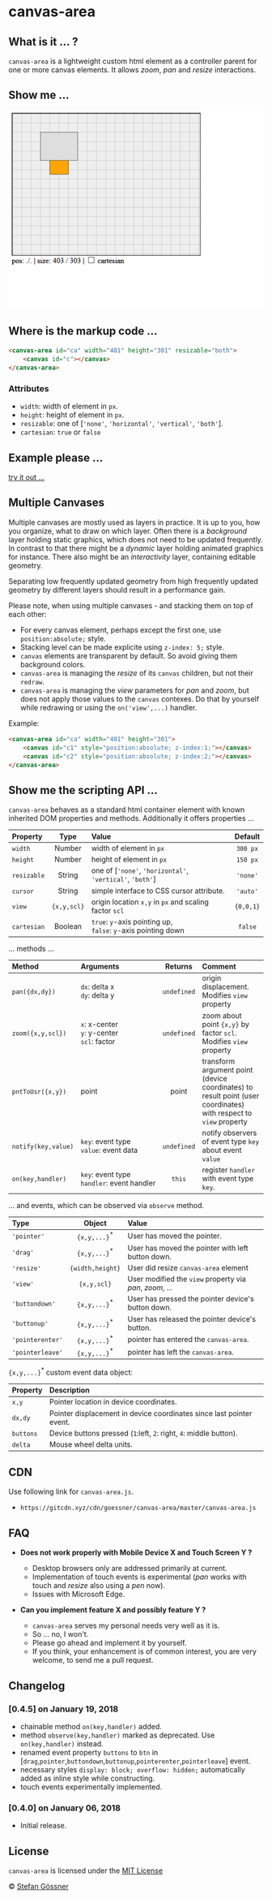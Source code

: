 # canvas-area

## What is it ... ?

`canvas-area` is a lightweight custom html element as a controller parent for one or more canvas elements.
It allows *zoom*, *pan* and *resize* interactions.

## Show me ...

![show](img/canvas-area.gif)

## Where is the markup code ...

```html
<canvas-area id="ca" width="401" height="301" resizable="both">
    <canvas id="c"></canvas>
</canvas-area>
```

### Attributes

* `width`: width of element in `px`.
* `height`: height of element in `px`.
* `resizable`: one of [`'none'`, `'horizontal'`, `'vertical'`, `'both'`].
* `cartesian`: `true` or `false`

## Example please ...

[try it out ...](https://goessner.github.io/canvas-area/canvas-area)

## Multiple Canvases

Multiple canvases are mostly used as layers in practice. It is up to you, how you organize, what to draw on which layer. Often there is a *background* layer holding static graphics, which does not need to be updated frequently. In contrast to that there might be a *dynamic* layer holding animated graphics for instance. There also might be an *interactivity* layer, containing editable geometry.

Separating low frequently updated geometry from high frequently updated geometry by different layers should result in a performance gain.

Please note, when using multiple canvases - and stacking them on top of each other:

* For every canvas element, perhaps except the first one, use `position:absolute;` style.
* Stacking level can be made explicite using `z-index: 5;`  style.
* `canvas` elements are transparent by default. So avoid giving them background colors.
* `canvas-area` is managing the *resize*  of its `canvas` children, but not their `redraw`.
*  `canvas-area` is managing the *view* parameters for *pan* and *zoom*, but does not apply those values to the `canvas` contexes. Do that by yourself while redrawing or using the `on('view',...)` handler.

Example:
```html
<canvas-area id="ca" width="401" height="301">
    <canvas id="c1" style="position:absolute; z-index:1;"></canvas>
    <canvas id="c2" style="position:absolute; z-index:2;"></canvas>
</canvas-area>
```

## Show me the scripting API ...

`canvas-area` behaves as a standard html container element with known inherited DOM properties and methods. Additionally it offers properties ...

| Property | Type | Value | Default |
|:---|:---:|:---|:---:|
|`width`|Number| width of element in `px`| `300 px` |
|`height`|Number| height of element in `px`| `150 px` |
|`resizable`|String| one of [`'none'`, `'horizontal'`, `'vertical'`, `'both'`]| `'none'`|
|`cursor`|String| simple interface to CSS cursor attribute. | `'auto'` |
|`view`|`{x,y,scl}`| origin location `x,y` in `px` and scaling factor `scl` | `{0,0,1}` |
|`cartesian`|Boolean| `true`: `y`-axis pointing up, <br>`false`: `y`-axis pointing down  | `false` |

... methods ...

| Method | Arguments | Returns |Comment |
|:---|:---|:---:|:---|
|`pan({dx,dy})`|`dx`: delta x<br>`dy`: delta y | `undefined`| origin displacement. Modifies `view` property |
|`zoom({x,y,scl})`|`x`: x-center<br>`y`: y-center<br>`scl`: factor | `undefined`| zoom about point `{x,y}` by factor `scl`. Modifies  `view` property  |
|`pntToUsr({x,y})`| point | point | transform argument point (device coordinates) to result point (user coordinates) with respect to `view` property  |
|`notify(key,value)`|`key`:&nbsp;event&nbsp;type<br>`value`:&nbsp;event&nbsp;data |`undefined`| notify observers of event type `key` about event `value`|
|`on(key,handler)`|`key`:&nbsp;event&nbsp;type<br>`handler`:&nbsp;event&nbsp;handler|`this`| register `handler` with event type `key`. |

... and events, which can be observed via `observe` method.


| Type | Object | Value |
|:---|:---:|:---|
|`'pointer'`|`{x,y,...}`<sup>*</sup>| User has moved the pointer. |
|`'drag'`|`{x,y,...}`<sup>*</sup>| User has moved the pointer with left button down. |
|`'resize'`|`{width,height}`| User did resize `canvas-area` element |
|`'view'`|`{x,y,scl}`| User modified the `view` property via *pan*, *zoom*, ... |
|`'buttondown'`|`{x,y,...}`<sup>*</sup>| User has pressed the pointer device's button down. |
|`'buttonup'`|`{x,y,...}`<sup>*</sup>| User has released the pointer device's button. |
|`'pointerenter'`|`{x,y,...}`<sup>*</sup>| pointer has entered the `canvas-area`. |
|`'pointerleave'`|`{x,y,...}`<sup>*</sup>| pointer has left the `canvas-area`. |

`{x,y,...}`<sup>*</sup> custom event data object: 


| Property | Description |
|:---|:---|
|`x,y`| Pointer location in device coordinates. |
|`dx,dy`| Pointer displacement in device coordinates since last pointer event. |
|`buttons`| Device buttons pressed (`1`:left, `2`: right, `4`: middle button). |
|`delta`| Mouse wheel delta units. |

## CDN

Use following link for `canvas-area.js`.
* `https://gitcdn.xyz/cdn/goessner/canvas-area/master/canvas-area.js`


## FAQ

* __Does not work properly with Mobile Device X and Touch Screen Y ?__
  * Desktop browsers only are addressed primarily at current.
  * Implementation of touch events is experimental (*pan* works with touch and *resize* also using a *pen* now).
  * Issues with Microsoft Edge.

* __Can you implement feature X and possibly feature Y ?__
  * `canvas-area` serves my personal needs very well as it is.
  * So ... no, I won't.
  * Please go ahead and implement it by yourself.
  * If you think, your enhancement is of common interest, you are very welcome, to send me a pull request.

## Changelog

###  [0.4.5] on January 19, 2018
* chainable method `on(key,handler)` added.
* method `observe(key,handler)` marked as deprecated. Use `on(key,handler)` instead.
* renamed event property `buttons` to `btn` in [`drag`,`pointer`,`buttondown`,`buttonup`,`pointerenter`,`pointerleave`] event.
* necessary styles `display: block; overflow: hidden;` automatically added as inline style while constructing.
* touch events experimentally implemented.

###  [0.4.0] on January 06, 2018
* Initial release.

## License

`canvas-area` is licensed under the [MIT License](http://opensource.org/licenses/MIT)

 © [Stefan Gössner](https://github.com/goessner)
